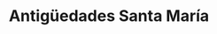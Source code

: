 ---
title: "Antigüedades Santa María"
url: /sevilla/antiguedades-santa-maria/
shop: antigüedades
---